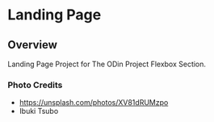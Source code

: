 # Landing Page

## Overview
Landing Page Project for The ODin Project Flexbox Section.

### Photo Credits
- https://unsplash.com/photos/XV81dRUMzpo
- Ibuki Tsubo